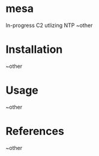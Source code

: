 # mesa
In-progress C2 utlizing NTP 
~other

# Installation
~other

# Usage
~other

# References
~other

